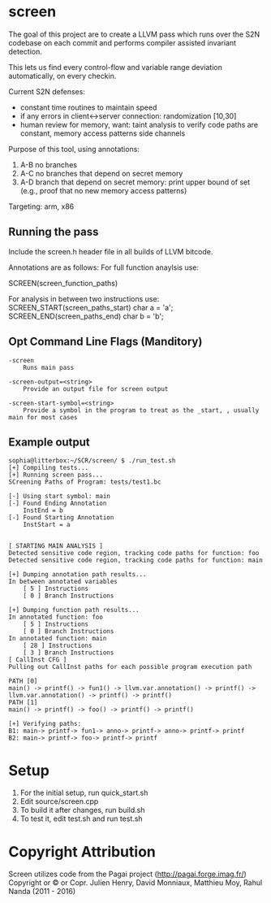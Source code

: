 # screen
The goal of this project are to create a LLVM pass which runs over the S2N codebase on each commit and performs compiler assisted invariant detection.

This lets us find every control-flow and variable range deviation automatically, on every checkin.


Current S2N defenses:
- constant time routines to maintain speed
- if any errors in client<->server connection: randomization [10,30]
- human review for memory, want: taint analysis to verify code paths are constant, memory access patterns side channels

Purpose of this tool, using annotations:

1. A-B no branches
2. A-C no branches that depend on secret memory
3. A-D branch that depend on secret memory: print upper bound of set (e.g., proof that no new memory access patterns)

Targeting: arm, x86

## Running the pass
Include the screen.h header file in all builds of LLVM bitcode.

Annotations are as follows:
For full function anaylsis use:

SCREEN(screen_function_paths) 

For analysis in between two instructions use:
SCREEN_START(screen_paths_start) char a = 'a';
SCREEN_END(screen_paths_end) char b = 'b';

## Opt Command Line Flags (Manditory)
```
-screen
	Runs main pass

-screen-output=<string>                                        
	Provide an output file for screen output

-screen-start-symbol=<string>                                  
	Provide a symbol in the program to treat as the _start, , usually main for most cases
```

## Example output
```
sophia@litterbox:~/SCR/screen/ $ ./run_test.sh 
[+] Compiling tests...
[+] Running screen pass...
SCreening Paths of Program: tests/test1.bc

[-] Using start symbol: main
[-] Found Ending Annotation
	InstEnd = b
[-] Found Starting Annotation
	InstStart = a


[ STARTING MAIN ANALYSIS ]
Detected sensitive code region, tracking code paths for function: foo
Detected sensitive code region, tracking code paths for function: main

[+] Dumping annotation path results...
In between annotated variables
	[ 5 ] Instructions
	[ 0 ] Branch Instructions

[+] Dumping function path results...
In annotated function: foo
	[ 5 ] Instructions
	[ 0 ] Branch Instructions
In annotated function: main
	[ 28 ] Instructions
	[ 3 ] Branch Instructions
[ CallInst CFG ]
Pulling out CallInst paths for each possible program execution path

PATH [0]
main() -> printf() -> fun1() -> llvm.var.annotation() -> printf() -> llvm.var.annotation() -> printf() -> printf()
PATH [1]
main() -> printf() -> foo() -> printf() -> printf()

[+] Verifying paths:
B1: main-> printf-> fun1-> anno-> printf-> anno-> printf-> printf
B2: main-> printf-> foo-> printf-> printf

```
# Setup
1. For the initial setup, run quick_start.sh
1. Edit source/screen.cpp
1. To build it after changes, run build.sh
1. To test it, edit test.sh and run test.sh

# Copyright Attribution
Screen utilizes code from the Pagai project (http://pagai.forge.imag.fr/) Copyright or © or Copr. Julien Henry, David Monniaux, Matthieu Moy, Rahul Nanda (2011 - 2016)
